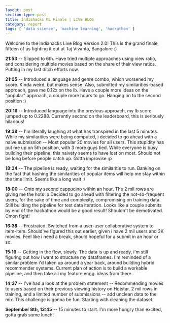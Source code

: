 ```yaml
---
layout: post
section-type: post
title: Indiahacks ML Finale | LIVE BLOG
category: report
tags: [ 'data science', 'machine learning', 'hackathon' ]
---
```


Welcome to the Indiahacks Live Blog Version 2.0! This is the grand finale, fifteen of us fighting it out at Taj Vivanta, Bangalore :)

<!-- ![hall_1]({{site.baseurl}}/images/indiahacks_live_blog/hall_1.jpg) -->
<!-- ![hall_2]({{site.baseurl}}/images/indiahacks_live_blog/hall_2.jpg) -->

**21:53** -- Slipped to 6th. Have tried multiple approaches using view ratio, and considering multiple movies based on the share of their view ratios. Putting in my last ditch efforts now.

**21:05** -- Introduced a language and genre combo, which worsened my score. Kinda weird, but makes sense. Also, submitted my similarities-based approach, gave me 0.12x on the lb. Have a couple more ideas on the "popular" approach, a couple more hours to go. Hanging on to the second position :)

**20:16** -- Introduced language into the previous approach, my lb score jumped up to 0.2288. Currently second on the leaderboard, this is seriously hilarious!

**19:38** -- I'm literally laughing at what has transpired in the last 5 minutes. While my similarities were being computed, i decided to go ahead with a naive submission -- Most popular 20 movies for all users. This stupidity has put me up on 5th position, with 3 more guys tied. While everyone is busy building their pipeline, this naivety seems to have lost on most. Should not be long before people catch up. Gotta improvise :p

**18:34** -- The pipeline is ready, waiting for the similaritis to run. Banking on the fact that hashing the similarities of popular items will help me stay within the time limit. Seems like a long wait :/

**18:00** -- Onto my second cappucino within an hour. The 2 mil rows are giving me the hots :p Decided to go ahead with filtering the not-so-frequent users, for the sake of time and complexity, compromising on training data. Still building the pipeline for test data iteration. Looks like a couple submits by end of the hackathon would be a good result! Shouldn't be demotivated. Cmon fight!

**16:38** -- Frustrated. Switched from a user-user collaborative system to item-item. Should've figured this out earlier, given i have 2 mil users and 3K movies. Feel like i need a break, should hopeful for a submit in an hour or so. 

**15:16** -- Getting in the flow, slowly. The data is up and ready, i'm still figuring out how i want to structure my dataframes. I'm reminded of a similar problem i'd taken up around a year back, around building hybrid recommender systems. Current plan of action is to build a workable pipeline, and then take all my feature engg. ideas from there. 

**14:37** -- I've had a look at the problem statement -- Recommending movies to users based on their previous viewing history on Hotstar. 2 mil rows in training, and a limited number of submissions -- add unclean data to the mix. This challenge is gonna be fun. Starting with cleaning the dataset.

**September 8th, 13:45** -- 15 minutes to start. I'm more hungry than excited, gotta grab some lunch!